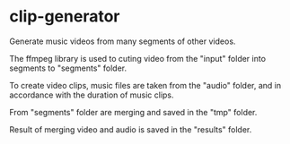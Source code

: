 # clip-generator
Generate music videos from many segments of other videos.

The ffmpeg library is used to cuting video from the "input" folder into segments to "segments" folder.

To create video clips, music files are taken from the "audio" folder, and in accordance with the duration of music clips.

From "segments" folder are merging and saved in the "tmp" folder.

Result of merging video and audio is saved in the "results" folder.
